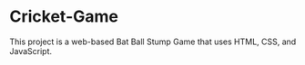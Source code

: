 # Cricket-Game
This project is a web-based Bat Ball Stump Game that uses HTML, CSS, and JavaScript.
